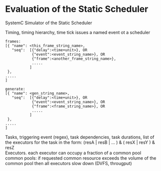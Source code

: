 # Evaluation of the Static Scheduler
SystemC Simulator of the Static Scheduler

Timing, timing hierarchy, time tick issues a named event ot a scheduler <br />
```
frames: 
[{ "name": <this_frame_string_name>, 
   "seq":  [{"delay":<time+unit>}, OR
            {"event":<event_string_name>}, OR
            {"frame":<another_frame_string_name>}, 
            .....
           ]
 },          
.....
]

generate:
[{ "name": <gen_string_name>, 
   "seq":  [{"delay":<time+unit>}, OR
            {"event":<event_string_name>}, OR
            {"frame":<frame_string_name>}, OR
            .....
           ]
 },          
.....
]
```
Tasks, triggering event (regex), task dependencies, task durations, list of the executors for the task in the form: (resA | resB | ... ) & ( resX | resY ) & resZ <br />
Executors. each executor can occupy a fraction of a common pool <br />
common pools: if requested common resource exceeds the volume of the common pool then all executors slow down (DVFS, througput) <br />

